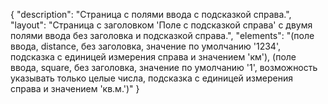 {
"description": "Страница с полями ввода с подсказкой справа.",
"layout": "Страница с заголовком 'Поле с подсказкой справа' с двумя полями ввода без заголовка и подсказкой справа.",
"elements": "(поле ввода, distance, без заголовка, значение по умолчанию '1234', подсказка с единицей измерения справа и значением 'км'),
(поле ввода, square, без заголовка, значение по умолчанию '1', возможность указывать только целые числа, подсказка с единицей измерения справа и значением 'кв.м.')"
}